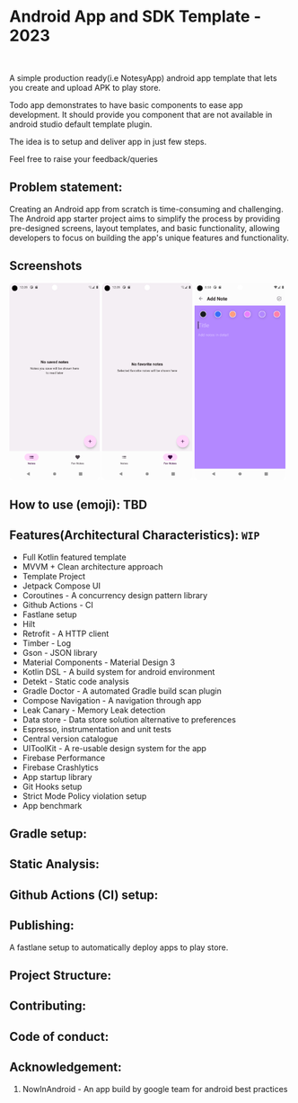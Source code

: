 # Android App and SDK Template - 2023
<p>
<img src="https://img.shields.io/badge/STATUS-IN%20DEVELOPMENT-brightgreen" alt=""/>
</p>

A simple production ready(i.e NotesyApp) android app template that lets you create and upload APK to play store.

Todo app demonstrates to have basic components to ease app development. It should provide you component that are not 
available in android studio default template plugin.

The idea is to setup and deliver app in just few steps.

Feel free to raise your feedback/queries 


## Problem statement:

Creating an Android app from scratch is time-consuming and challenging. The Android app starter project aims to simplify the process by providing pre-designed screens, layout templates, and basic functionality, allowing developers to focus on building the app's unique features and functionality.

## Screenshots

<p float="left">
  <img src="screenshots/Screenshot_20230219_000919.png" width="32%" />
  <img src="screenshots/Screenshot_20230219_001001.png" width="32%" />
   <img src="screenshots/Screenshot_20230225_205025.png" width="32%" />
</p>

## How to use (emoji): TBD

## Features(Architectural Characteristics): `WIP`

- Full Kotlin featured template
- MVVM + Clean architecture approach
- Template Project
- Jetpack Compose UI
- Coroutines - A concurrency design pattern library
- Github Actions - CI
- Fastlane setup
- Hilt 
- Retrofit - A HTTP client 
- Timber - Log
- Gson - JSON library 
- Material Components - Material Design 3
- Kotlin DSL - A build system for android environment 
- Detekt - Static code analysis 
- Gradle Doctor - A automated Gradle build scan plugin
- Compose Navigation - A navigation through app 
- Leak Canary - Memory Leak detection
- Data store - Data store solution alternative to preferences 
- Espresso, instrumentation and unit tests 
- Central version catalogue 
- UIToolKit - A re-usable design system for the app
- Firebase Performance
- Firebase Crashlytics
- App startup library
- Git Hooks setup 
- Strict Mode Policy violation setup 
- App benchmark

## Gradle setup:


## Static Analysis:


## Github Actions (CI) setup:


## Publishing:
A fastlane setup to automatically deploy apps to play store.

## Project Structure:


## Contributing:


## Code of conduct:


## Acknowledgement:
1. NowInAndroid - An app build by google team for android best practices





